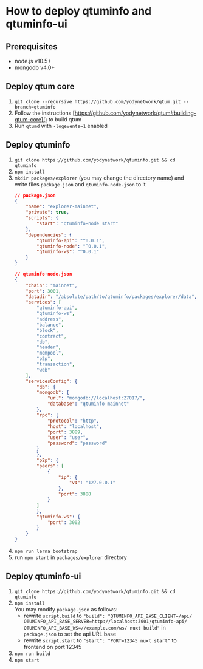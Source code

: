 # How to deploy qtuminfo and qtuminfo-ui

## Prerequisites
* node.js v10.5+
* mongodb v4.0+

## Deploy qtum core
1. `git clone --recursive https://github.com/yodynetwork/qtum.git --branch=qtuminfo`
2. Follow the instructions [https://github.com/yodynetwork/qtum#building-qtum-core]() to build qtum
3. Run `qtumd` with `-logevents=1` enabled

## Deploy qtuminfo
1. `git clone https://github.com/yodynetwork/qtuminfo.git && cd qtuminfo`
2. `npm install`
3. `mkdir packages/explorer` (you may change the directory name) and write files `package.json` and `qtuminfo-node.json` to it
    ```json
    // package.json
    {
        "name": "explorer-mainnet",
        "private": true,
        "scripts": {
            "start": "qtuminfo-node start"
        },
        "dependencies": {
            "qtuminfo-api": "^0.0.1",
            "qtuminfo-node": "^0.0.1",
            "qtuminfo-ws": "^0.0.1"
        }
    }
    ```
    ```json
    // qtuminfo-node.json
    {
        "chain": "mainnet",
        "port": 3001,
        "datadir": "/absolute/path/to/qtuminfo/packages/explorer/data",
        "services": [
            "qtuminfo-api",
            "qtuminfo-ws",
            "address",
            "balance",
            "block",
            "contract",
            "db",
            "header",
            "mempool",
            "p2p",
            "transaction",
            "web"
        ],
        "servicesConfig": {
            "db": {
            "mongodb": {
                "url": "mongodb://localhost:27017/",
                "database": "qtuminfo-mainnet"
            },
            "rpc": {
                "protocol": "http",
                "host": "localhost",
                "port": 3889,
                "user": "user",
                "password": "password"
            }
            },
            "p2p": {
            "peers": [
                {
                    "ip": {
                        "v4": "127.0.0.1"
                    },
                    "port": 3888
                }
            ]
            },
            "qtuminfo-ws": {
                "port": 3002
            }
        }
    }
    ```
4. `npm run lerna bootstrap`
5. run `npm start` in `packages/explorer` directory

## Deploy qtuminfo-ui
1. `git clone https://github.com/yodynetwork/qtuminfo.git && cd qtuminfo`
2. `npm install` \
    You may modify `package.json` as follows:
    * rewrite `script.build` to `"build": "QTUMINFO_API_BASE_CLIENT=/api/ QTUMINFO_API_BASE_SERVER=http://localhost:3001/qtuminfo-api/ QTUMINFO_API_BASE_WS=//example.com/ws/ nuxt build"` in `package.json` to set the api URL base
    * rewrite `script.start` to `"start": "PORT=12345 nuxt start"` to frontend on port 12345
3. `npm run build`
4. `npm start`
